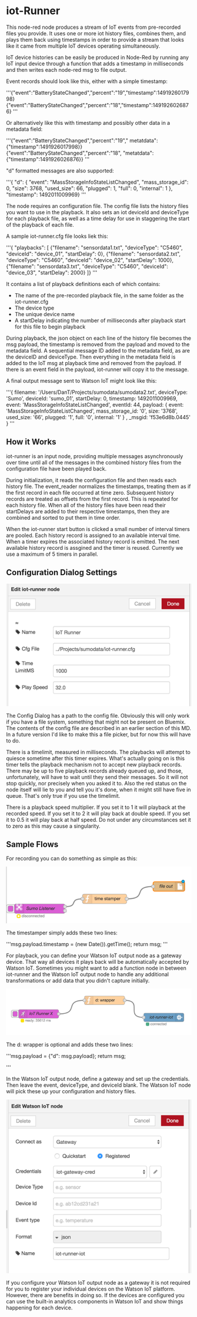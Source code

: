 # iot-Runner

This node-red node produces a stream of IoT events from pre-recorded files you provide. It uses one or more iot history files, combines them, and plays them back using timestamps in order to provide a stream that looks like it came from multiple IoT devices operating simultaneously.

IoT device histories can be easily be produced in Node-Red by running any IoT input device through a function that adds a timestamp in milliseconds and then writes each node-red msg to file output. 

Event records should look like this, either with a simple timestamp:

'''{"event":"BatteryStateChanged","percent":"19","timestamp":1491926017998}
{"event":"BatteryStateChanged","percent":"18","timestamp":1491926026876}
'''

Or alternatively like this with timestamp and possibly other data in a metadata field:

'''{"event":"BatteryStateChanged","percent":"19"," metatdata":{"timestamp":1491926017998}}
{"event":"BatteryStateChanged","percent":"18", "metatdata":{"timestamp":1491926026876}}
'''

"d" formatted messages are also supported:

'''{ "d":  { "event": "MassStorageInfoStateListChanged",  "mass_storage_id": 0, "size": 3768, "used_size": 66, "plugged": 1, "full": 0, "internal": 1 }, "timestamp": 1492011009969}
'''


The node requires an configuration file. The config file lists the history files you want to use in the playback. It also sets an iot deviceId and deviceType for each playback file, as well as a time delay for use in staggering the start of the playback of each file. 

A sample iot-runner.cfg file looks liek this:

'''{
"playbacks": [
{"filename": "sensordata1.txt", "deviceType": "C5460", "deviceId": "device_01", "startDelay": 0},
{"filename": "sensordata2.txt", "deviceType": "C5460", "deviceId": "device_02", "startDelay": 1000},
{"filename": "sensordata3.txt", "deviceType": "C5460", "deviceId": "device_03", "startDelay": 2000}
]}
'''

It contains a list of playback definitions each of which contains:
* The name of the pre-recorded playback file, in the same folder as the iot-runner.cfg
* The device type
* The unique device name
* A startDelay indicating the number of milliseconds after playback start for this file to begin playback

During playback, the json object on each line of the history file becomes the msg payload, the timestamp is removed from the payload and moved to the metadata field. A sequential message ID added to the metadata field, as are the deviceID and deviceType. Then everything in the metadata field is added to the IoT msg at playback time and removed from the payload. If there is an event field in the payload, iot-runner will copy it to the message.

A final output message sent to Watson IoT might look like this:

'''{ filename: '/Users/DanT/Projects/sumodata/sumodata2.txt',
  deviceType: 'Sumo',
  deviceId: 'sumo_01',
  startDelay: 0,
  timestamp: 1492011009969,
  event: 'MassStorageInfoStateListChanged',
  eventId: 44,
  payload: 
      { event: 'MassStorageInfoStateListChanged',
        mass_storage_id: '0',
        size: '3768',
        used_size: '66',
        plugged: '1',
        full: '0',
        internal: '1' } ,
  _msgid: 'f53e6d8b.0445' }
'''


## How it Works

iot-runner is an input node, providing multiple messages asynchronously over time until all of the messages in the combined history files from the configuration file have been played back.

During initialization, it reads the configuration file and then reads each history file. The event_reader normalizes the timestamps, treating them as if the first record in each file occurred at time zero. Subsequent history records are treated as offsets from the first record. This is repeated for each history file. When all of the history files have been read their startDelays are added to their respective timestamps, then they are combined and sorted to put them in time order.

When the iot-runner start button is clicked a small number of interval timers are pooled. Each history record is assigned to an available interval time. When a timer expires the associated history record is emitted. The next available history record is assgined and the timer is reused. Currently we use a maximum of 5 timers in parallel.

## Configuration Dialog Settings

![playback](docs/2017-04-12_20-51-23.png)

The Config Dialog has a path to the config file. Obviously this will only work if you have a file system, something that might not be present on Bluemix. The contents of the config file are described in an earlier section of this MD. In a future version I'd like to make this a file picker, but for now this will have to do.

There is a timelimit, measured in milliseconds. The playbacks will attempt to quiesce sometime after this timer expires. What's actually going on is this timer tells the playback mechanism not to accept new playback records. There may be up to five playback records already queued up, and those, unfortunately, will have to wait until they send their messages. So it will not stop quickly, nor precisely when you asked it to. Also the red status on the node itself will lie to you and tell you it's done, when it might still have five in queue. That's only true if you use the timelimit. 

There is a playback speed multiplier. If you set it to 1 it will playback at the recorded speed. If you set it to 2 it will play back at double speed. If you set it to 0.5 it will play back at half speed. Do not under any circumstances set it to zero as this may cause a singularity.

## Sample Flows

For recording you can do something as simple as this:

![recording](docs/2017-04-12_12-55-57.png)

The timestamper simply adds these two lines:

'''msg.payload.timestamp = (new Date()).getTime();
return msg;
'''


For playback, you can define your Watson IoT output node as a gateway device. That way all devices it plays back will be automatically accepted by Watson IoT. Sometimes you might want to add a function node in between iot-runner and the Watson IoT output node to handle any additional transformations or add data that you didn't capture initially.

![playback](docs/2017-04-12_13-01-36.png)

The d: wrapper is optional and adds these two lines:

'''msg.payload = {"d": msg.payload};
return msg;

'''

In the Watson IoT output node, define a gateway and set up the credentials. Then leave the event, deviceType, and deviceId blank. The Watson IoT node will pick these up your configuration and history files.

![iot config](docs/2017-04-12_13-03-18.png)

If you configure your Watson IoT output node as a gateway it is not required for you to register your individual devices on the Watson IoT platform. However, there are benefits in doing so. If the devices are configured you can use the built-in analytics components in Watson IoT and show things happening for each device.





